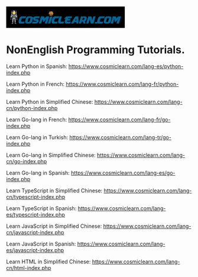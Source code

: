 ![Alt text](logo.png?raw=true "Title")

# NonEnglish Programming Tutorials.
Learn Python in Spanish: 
https://www.cosmiclearn.com/lang-es/python-index.php

Learn Python in French:
https://www.cosmiclearn.com/lang-fr/python-index.php

Learn Python in Simplified Chinese:
https://www.cosmiclearn.com/lang-cn/python-index.php

Learn Go-lang in French:
https://www.cosmiclearn.com/lang-fr/go-index.php

Learn Go-lang in Turkish:
https://www.cosmiclearn.com/lang-tr/go-index.php

Learn Go-lang in Simplified Chinese:
https://www.cosmiclearn.com/lang-cn/go-index.php

Learn Go-lang in Spanish:
https://www.cosmiclearn.com/lang-es/go-index.php

Learn TypeScript in Simplified Chinese:
https://www.cosmiclearn.com/lang-cn/typescript-index.php

Learn TypeScript in Spanish:
https://www.cosmiclearn.com/lang-es/typescript-index.php

Learn JavaScript in Simplified Chinese:
https://www.cosmiclearn.com/lang-cn/javascript-index.php

Learn JavaScript in Spanish:
https://www.cosmiclearn.com/lang-es/javascript-index.php

Learn HTML in Simplified Chinese:
https://www.cosmiclearn.com/lang-cn/html-index.php
